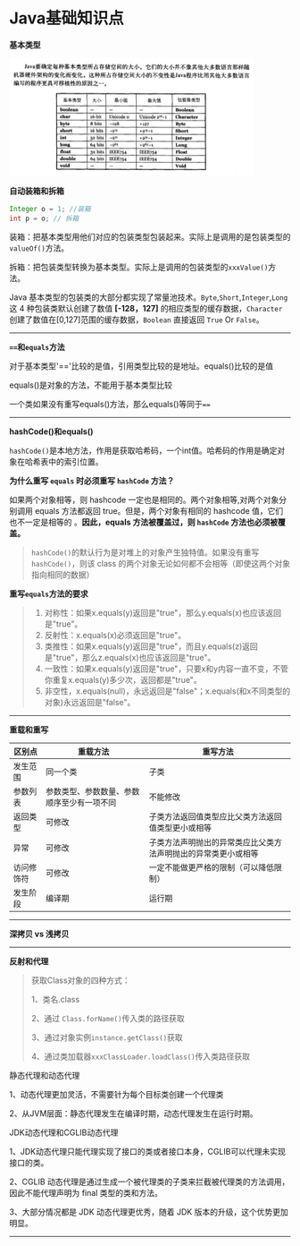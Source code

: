 # Java基础知识点

**基本类型**

<img src="../images/Java/Java基本类型.jpg" alt="Java基本类型" style="zoom:50%;" />

**自动装箱和拆箱**

```java
Integer o = 1; //装箱
int p = o; // 拆箱
```

装箱：把基本类型用他们对应的包装类型包装起来。实际上是调用的是包装类型的`valueOf()`方法。

拆箱：把包装类型转换为基本类型。实际上是调用的包装类型的`xxxValue()`方法。

Java 基本类型的包装类的大部分都实现了常量池技术。`Byte`,`Short`,`Integer`,`Long` 这 4 种包装类默认创建了数值 **[-128，127]** 的相应类型的缓存数据，`Character` 创建了数值在[0,127]范围的缓存数据，`Boolean` 直接返回 `True` Or `False`。

---

**`==`和`equals`方法**

对于基本类型'=='比较的是值，引用类型比较的是地址。equals()比较的是值

equals()是对象的方法，不能用于基本类型比较

一个类如果没有重写equals()方法，那么equals()等同于`==`

---

**hashCode()和equals()**

`hashCode()`是本地方法，作用是获取哈希码，一个int值。哈希码的作用是确定对象在哈希表中的索引位置。

**为什么重写 `equals` 时必须重写 `hashCode` 方法？**

如果两个对象相等，则 hashcode 一定也是相同的。两个对象相等,对两个对象分别调用 equals 方法都返回 true。但是，两个对象有相同的 hashcode 值，它们也不一定是相等的 。**因此，equals 方法被覆盖过，则 `hashCode` 方法也必须被覆盖。**

> `hashCode()`的默认行为是对堆上的对象产生独特值。如果没有重写 `hashCode()`，则该 class 的两个对象无论如何都不会相等（即使这两个对象指向相同的数据）

**重写`equals`方法的要求**

> 1. 对称性：如果x.equals(y)返回是"true"，那么y.equals(x)也应该返回是"true"。
> 2. 反射性：x.equals(x)必须返回是"true"。
> 3. 类推性：如果x.equals(y)返回是"true"，而且y.equals(z)返回是"true"，那么z.equals(x)也应该返回是"true"。
> 4. 一致性：如果x.equals(y)返回是"true"，只要x和y内容一直不变，不管你重复x.equals(y)多少次，返回都是"true"。
> 5. 非空性，x.equals(null)，永远返回是"false"；x.equals(和x不同类型的对象)永远返回是"false"。

---

**重载和重写**

| 区别点     | 重载方法                                   | 重写方法                                                     |
| ---------- | ------------------------------------------ | ------------------------------------------------------------ |
| 发生范围   | 同一个类                                   | 子类                                                         |
| 参数列表   | 参数类型、参数数量、参数顺序至少有一项不同 | 不能修改                                                     |
| 返回类型   | 可修改                                     | 子类方法返回值类型应比父类方法返回值类型更小或相等           |
| 异常       | 可修改                                     | 子类方法声明抛出的异常类应比父类方法声明抛出的异常类更小或相等 |
| 访问修饰符 | 可修改                                     | 一定不能做更严格的限制（可以降低限制）                       |
| 发生阶段   | 编译期                                     | 运行期                                                       |

---

**深拷贝 vs 浅拷贝**



---

**反射和代理**

> 获取Class对象的四种方式：
>
> 1、类名.class
>
> 2、通过 `Class.forName()`传入类的路径获取
>
> 3、通过对象实例`instance.getClass()`获取
>
> 4、通过类加载器`xxxClassLoader.loadClass()`传入类路径获取



静态代理和动态代理

1、动态代理更加灵活，不需要针为每个目标类创建一个代理类

2、从JVM层面：静态代理发生在编译时期，动态代理发生在运行时期。



JDK动态代理和CGLIB动态代理

1、JDK动态代理只能代理实现了接口的类或者接口本身，CGLIB可以代理未实现接口的类。

2、CGLIB 动态代理是通过生成一个被代理类的子类来拦截被代理类的方法调用，因此不能代理声明为 final 类型的类和方法。

3、大部分情况都是 JDK 动态代理更优秀，随着 JDK 版本的升级，这个优势更加明显。

---

